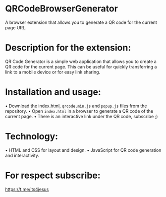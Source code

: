 # QRCodeBrowserGenerator
A browser extension that allows you to generate a QR code for the current page URL.

# Description for the extension:
QR Code Generator is a simple web application that allows you to create a QR code for the current page. This can be useful for quickly transferring a link to a mobile device or for easy link sharing.

# Installation and usage:
• Download the index.html, `qrcode.min.js` and `popup.js` files from the repository.
• Open `index.html` in a browser to generate a QR code of the current page.
• There is an interactive link under the QR code, subscribe ;)

# Technology:
• HTML and CSS for layout and design.
• JavaScript for QR code generation and interactivity.

# For respect subscribe: 
https://t.me/its4jesus
